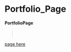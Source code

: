 # Portfolio_Page
####  PortfolioPage
>
>
>
>
>　
>　

<a href="https://suzinroh.github.io/Page/Suzin.html"> page here</a>
